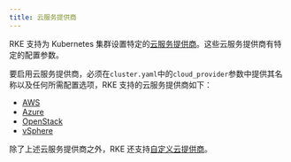 ```yaml
---
title: 云服务提供商
---
```


RKE 支持为 Kubernetes 集群设置特定的[云服务提供商](https://v1-17.docs.kubernetes.io/docs/concepts/cluster-administration/cloud-providers/)。这些云服务提供商有特定的配置参数。

要启用云服务提供商，必须在`cluster.yaml`中的`cloud_provider`参数中提供其名称以及任何所需配置选项，RKE 支持的云服务提供商如下：

- [AWS](/docs/rke/config-options/cloud-providers/aws/_index)
- [Azure](/docs/rke/config-options/cloud-providers/azure/_index)
- [OpenStack](/docs/rke/config-options/cloud-providers/openstack/_index)
- [vSphere](/docs/rke/config-options/cloud-providers/vsphere/_index)

除了上述云服务提供商之外，RKE 还支持[自定义云提供商](/docs/rke/config-options/cloud-providers/custom/_index)。
